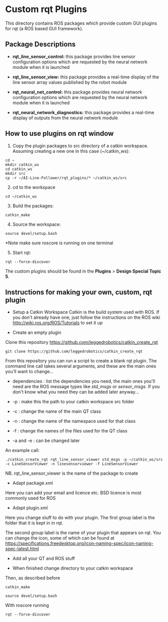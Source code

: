 # Custom rqt Plugins
This directory contains ROS packages which provide custom GUI plugins for rqt (a ROS based GUI framework). 


## Package Descriptions

* __rqt_line_sensor_control:__ this package provides line sensor configuration options which are requested by the neural network module when it is launched 

* __rqt_line_sensor_view:__ this package provides a real-time display of the line sensor array values published by the robot module

* __rqt_neural_net_control:__ this package provides neural network configuration options which are requested by the neural network module when it is launched

* __rqt_neural_network_diagnostics:__ this package provides a real-time display of outputs from the neural network module


## How to use plugins on rqt window

1. Copy the plugin packages to src directory of a catkin workspace. Assuming creating a new one in this case (~/catkin_ws):
```
cd ~
mkdir catkin_ws
cd catkin_ws
mkdir src
cp -r ~/AI-Line-Follower/rqt_plugins/* ~/catkin_ws/src
```
2. cd to the workspace
```
cd ~/catkin_ws
```
3. Build the packages:
```
catkin_make
```
4. Source the workspace:
```
source devel/setup.bash
```
*Note make sure roscore is running on one terminal

5. Start rqt:
```
rqt --force-discover
```
The custom plugins should be found in the __Plugins__ > __Design Special Topic 5__.

## Instructions for making your own, custom, rqt plugin

* Setup a Catkin Workspace
Catkin is the build system used with ROS. If you don't already have one, just follow the instructions on the ROS wiki http://wiki.ros.org/ROS/Tutorials to set it up

* Create an empty plugin

Clone this repository https://github.com/leggedrobotics/catkin_create_rqt
```
git clone https://github.com/leggedrobotics/catkin_create_rqt
```
From this repository you can run a script to create a blank rqt plugin.
The command line call takes several arguments, and these are the main ones you'll want to change...
  
* dependencies : list the dependencies you need, the main ones you'll need are the ROS message types like *std_msgs* or *sensor_msgs*. If you don't know what you need they can be added later anyway... 
  
* -p : make this the path to your catkin workspace src folder
  
* -c : change the name of the main QT class
  
* -n : change the name of the namespace used for that class
  
* -f : change the names of the files used for the QT class
 
* -a and -e : can be changed later

An example call:
```
./catkin_create_rqt rqt_line_sensor_viewer std_msgs -p ~/catkin_ws/src -c LineSensorViewer -n linesensorviewer -f LineSensorViewer
```
NB. rqt_line_sensor_viewer is the name of the package to create

* Adapt package.xml

Here you can add your email and licence etc. BSD licence is most commonly used for ROS

* Adapt plugin.xml

Here you change stuff to do with your plugin. The first group label is the folder that it is kept in in rqt.

The second group label is the name of your plugin that appears on rqt. You can change the icon, some of which can be found at https://specifications.freedesktop.org/icon-naming-spec/icon-naming-spec-latest.html

* Add all your QT and ROS stuff

* When finished change directory to your catkin workspace

Then, as described before
```
catkin_make 
```
```
source devel/setup.bash
```
With roscore running 
```
rqt --force-discover
```

